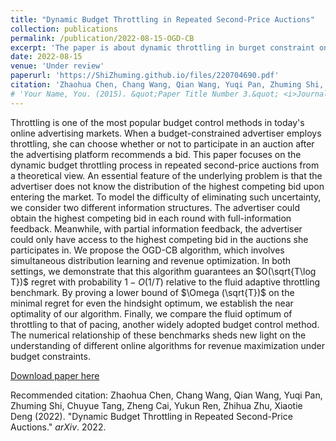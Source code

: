 ```yaml
---
title: "Dynamic Budget Throttling in Repeated Second-Price Auctions"
collection: publications
permalink: /publication/2022-08-15-OGD-CB
excerpt: 'The paper is about dynamic throttling in burget constraint online advertising markets.'
date: 2022-08-15
venue: 'Under review'
paperurl: 'https://ShiZhuming.github.io/files/220704690.pdf'
citation: 'Zhaohua Chen, Chang Wang, Qian Wang, Yuqi Pan, Zhuming Shi, Chuyue Tang, Zheng Cai, Yukun Ren, Zhihua Zhu, Xiaotie Deng (2009). &quot;Dynamic Budget Throttling in Repeated Second-Price Auctions.&quot; <i>arXiv</i>. 2022.'
# 'Your Name, You. (2015). &quot;Paper Title Number 3.&quot; <i>Journal 1</i>. 1(3).'
---
```

Throttling is one of the most popular budget control methods in today's online advertising markets. When a budget-constrained advertiser employs throttling, she can choose whether or not to participate in an auction after the advertising platform recommends a bid. This paper focuses on the dynamic budget throttling process in repeated second-price auctions from a theoretical view. An essential feature of the underlying problem is that the advertiser does not know the distribution of the highest competing bid upon entering the market. To model the difficulty of eliminating such uncertainty, we consider two different information structures. The advertiser could obtain the highest competing bid in each round with full-information feedback. Meanwhile, with partial information feedback, the advertiser could only have access to the highest competing bid in the auctions she participates in. We propose the OGD-CB algorithm, which involves simultaneous distribution learning and revenue optimization. In both settings, we demonstrate that this algorithm guarantees an $O(\sqrt{T\log T})$ regret with probability $1−O(1/T)$ relative to the fluid adaptive throttling benchmark. By proving a lower bound of $\Omega (\sqrt{T})$ on the minimal regret for even the hindsight optimum, we establish the near optimality of our algorithm. Finally, we compare the fluid optimum of throttling to that of pacing, another widely adopted budget control method. The numerical relationship of these benchmarks sheds new light on the understanding of different online algorithms for revenue maximization under budget constraints.

[Download paper here](https://ShiZhuming.github.io/files/220704690.pdf)

Recommended citation: Zhaohua Chen, Chang Wang, Qian Wang, Yuqi Pan, Zhuming Shi, Chuyue Tang, Zheng Cai, Yukun Ren, Zhihua Zhu, Xiaotie Deng (2022). "Dynamic Budget Throttling in Repeated Second-Price Auctions." <i>arXiv</i>. 2022.